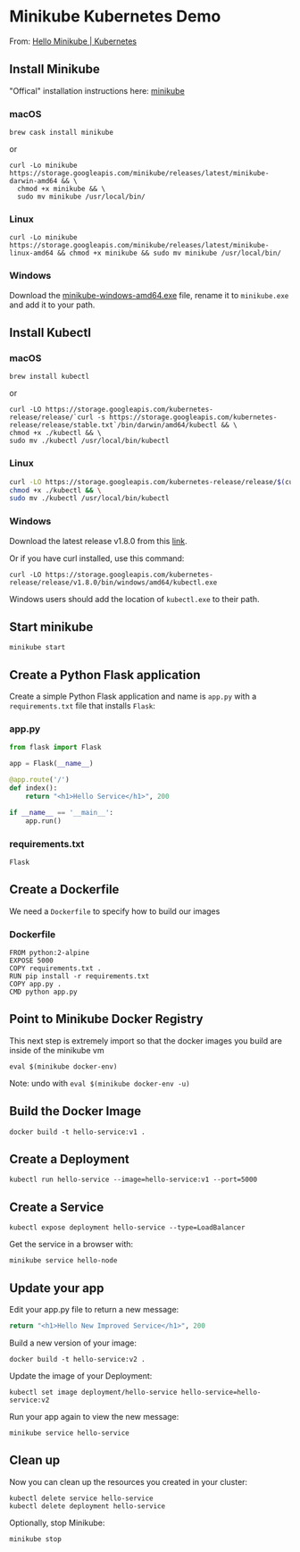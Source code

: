 # Minikube Kubernetes Demo

From: [Hello Minikube | Kubernetes](https://kubernetes.io/docs/tutorials/stateless-application/hello-minikube/)

## Install Minikube

"Offical" installation instructions here: [minikube](https://github.com/kubernetes/minikube)

### macOS
```shell
brew cask install minikube
```
or
```
curl -Lo minikube https://storage.googleapis.com/minikube/releases/latest/minikube-darwin-amd64 && \
  chmod +x minikube && \
  sudo mv minikube /usr/local/bin/
```
### Linux
```shell
curl -Lo minikube https://storage.googleapis.com/minikube/releases/latest/minikube-linux-amd64 && chmod +x minikube && sudo mv minikube /usr/local/bin/
```

### Windows
Download the [minikube-windows-amd64.exe](https://storage.googleapis.com/minikube/releases/latest/minikube-windows-amd64.exe) file, rename it to `minikube.exe` and add it to your path.


## Install Kubectl

### macOS
```
brew install kubectl
```
or
```shell
curl -LO https://storage.googleapis.com/kubernetes-release/release/`curl -s https://storage.googleapis.com/kubernetes-release/release/stable.txt`/bin/darwin/amd64/kubectl && \
chmod +x ./kubectl && \
sudo mv ./kubectl /usr/local/bin/kubectl
```

### Linux
```bash
curl -LO https://storage.googleapis.com/kubernetes-release/release/$(curl -s https://storage.googleapis.com/kubernetes-release/release/stable.txt)/bin/linux/amd64/kubectl && \
chmod +x ./kubectl && \
sudo mv ./kubectl /usr/local/bin/kubectl
```

### Windows
Download the latest release v1.8.0 from this [link](https://storage.googleapis.com/kubernetes-release/release/v1.8.0/bin/windows/amd64/kubectl.exe).

Or if you have curl installed, use this command:
```
curl -LO https://storage.googleapis.com/kubernetes-release/release/v1.8.0/bin/windows/amd64/kubectl.exe
```

Windows users should add the location of `kubectl.exe` to their path.

## Start minikube
```
minikube start
```

## Create a Python Flask application
Create a simple Python Flask application and name is `app.py` with a `requirements.txt` file that installs `Flask`:

### app.py
```python
from flask import Flask

app = Flask(__name__)

@app.route('/')
def index():
    return "<h1>Hello Service</h1>", 200

if __name__ == '__main__':
    app.run()
```

### requirements.txt
```
Flask
```

## Create a Dockerfile
We need a `Dockerfile` to specify how to build our images

### Dockerfile
```
FROM python:2-alpine
EXPOSE 5000
COPY requirements.txt .
RUN pip install -r requirements.txt
COPY app.py .
CMD python app.py
```

## Point to Minikube Docker Registry
This next step is extremely import so that the docker images you build are inside of the minikube vm
```
eval $(minikube docker-env)
```

Note: undo with `eval $(minikube docker-env -u)`

## Build the Docker Image
```
docker build -t hello-service:v1 .
```

## Create a Deployment
```
kubectl run hello-service --image=hello-service:v1 --port=5000
```

## Create a Service
```
kubectl expose deployment hello-service --type=LoadBalancer
```

Get the service in a  browser with:
```
minikube service hello-node
```

## Update your app
Edit your app.py file to return a new message:
```python
return "<h1>Hello New Improved Service</h1>", 200
```

Build a new version of your image:
```
docker build -t hello-service:v2 .
```

Update the image of your Deployment:
```
kubectl set image deployment/hello-service hello-service=hello-service:v2
```

Run your app again to view the new message:
```
minikube service hello-service
```

## Clean up
Now you can clean up the resources you created in your cluster:
```
kubectl delete service hello-service
kubectl delete deployment hello-service
```

Optionally, stop Minikube:
```
minikube stop
```
